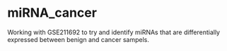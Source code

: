 # miRNA_cancer

Working with GSE211692 to try and identify miRNAs that are differentially expressed between benign and cancer sampels.
